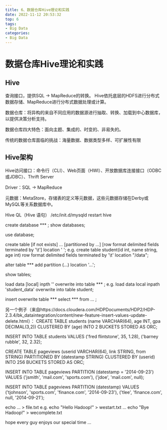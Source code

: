 ```yaml
---
title: 6、数据仓库Hive理论和实践
date: 2022-11-12 20:53:32
top: 6
tags:
- Big Data
categories:
- Big Data
---
```


# 数据仓库Hive理论和实践

## Hive

查询接口，提供SQL -> MapReduce的转换。
Hive依托底层的HDFS进行分布式数据存储、MapReduce进行分布式数据处理或计算。


数据仓库：将异构的来自不同应用的数据源进行抽取、转换、加载到中心数据库，以提供决策分析支持。

数据仓库四大特色：面向主题、集成的、时变的、非易失的。

传统的数据仓库面临的挑战：海量数据、数据类型多样、可扩展性有限



## Hive架构

Hive访问接口：命令行（CLI）、Web页面（HWI）、开放数据库连接接口（ODBC或JDBC）、Thrift Server

Driver：SQL -> MapReduce

元数据：MetaStore，存储表的定义等元数据，这些元数据存储在Derby或MySQL等关系数据库中。


Hive QL（Hive 语句）
/etc/init.d/mysqld restart
hive

create database *** ;
show databases;

use database;

create table [if not exists] ... 
[partitioned by ...]
[row format delimited fields terminated by '\t']
location ' ';
e.g. 
create table student(id int, name string, age int) row format delimited fields terminated by '\t' location "/data";

alter table *** add partition (...) 
location '...';

show tables;

load data [local] inpth '' overwrite into table *** ;
e.g.
load data local inpath 'student_data' overwrite into table student;

insert overwrite table *** select *** from ... ;


另一个例子（来自https://docs.cloudera.com/HDPDocuments/HDP2/HDP-2.3.4/bk_dataintegration/content/new-feature-insert-values-update-delete.html）：
CREATE TABLE students (name VARCHAR(64), age INT, gpa DECIMAL(3,2)) CLUSTERED BY (age) INTO 2 BUCKETS STORED AS ORC; 

INSERT INTO TABLE students VALUES ('fred flintstone', 35, 1.28), ('barney rubble', 32, 2.32); 

CREATE TABLE pageviews (userid VARCHAR(64), link STRING, from STRING) PARTITIONED BY (datestamp STRING) CLUSTERED BY (userid) INTO 256 BUCKETS STORED AS ORC; 

INSERT INTO TABLE pageviews PARTITION (datestamp = '2014-09-23') VALUES ('jsmith', 'mail.com', 'sports.com'), ('jdoe', 'mail.com', null); 

INSERT INTO TABLE pageviews PARTITION (datestamp) VALUES ('tjohnson', 'sports.com', 'finance.com', '2014-09-23'), ('tlee', 'finance.com', null, '2014-09-21'); 


echo ... > file.txt
e.g. 
echo "Hello Hadoop!" > westart.txt
...
echo "Bye Hadoop!" > wecomplete.txt

hope every guy enjoys our special time ... 
